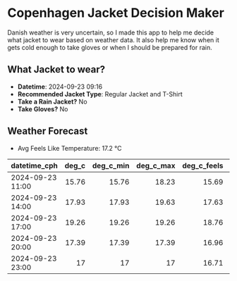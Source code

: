 
# Copenhagen Jacket Decision Maker

Danish weather is very uncertain, so I made this app to help me decide what jacket to wear based on weather data. 
It also help me know when it gets cold enough to take gloves or when I should be prepared for rain.

## What Jacket to wear?

- **Datetime**: 2024-09-23 09:16
- **Recommended Jacket Type**: Regular Jacket and T-Shirt
- **Take a Rain Jacket?** No
- **Take Gloves?** No

## Weather Forecast
- Avg Feels Like Temperature: 17.2 °C

| datetime_cph     |   deg_c |   deg_c_min |   deg_c_max |   deg_c_feels | weather   | wind   | rain   |
|:-----------------|--------:|------------:|------------:|--------------:|:----------|:-------|:-------|
| 2024-09-23 11:00 |   15.76 |       15.76 |       18.23 |         15.69 | Clouds    | Low    | None   |
| 2024-09-23 14:00 |   17.93 |       17.93 |       19.63 |         17.63 | Clouds    | Low    | None   |
| 2024-09-23 17:00 |   19.26 |       19.26 |       19.26 |         18.76 | Clouds    | Low    | None   |
| 2024-09-23 20:00 |   17.39 |       17.39 |       17.39 |         16.96 | Clouds    | Low    | None   |
| 2024-09-23 23:00 |   17    |       17    |       17    |         16.71 | Clouds    | Low    | None   |
        